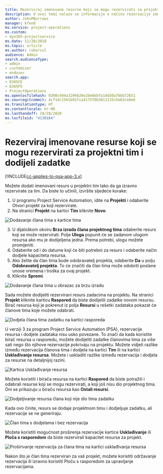 ```yaml
---
title: Rezerviraj imenovane resurse koji se mogu rezervirati za projektni tim i dodijeli zadatke
description: U ovoj temi nalaze se informacije o načinu rezervacije imenovanih resursa za projektne timove i o njihovoj dodjeli zadacima.
author: JohnPBurrows
manager: kfend
ms.service: project-operations
ms.custom:
- dyn365-projectservice
ms.date: 11/28/2018
ms.topic: article
ms.author: ruhercul
audience: Admin
search.audienceType:
- admin
- customizer
- enduser
search.app:
- D365CE
- D365PS
- ProjectOperations
ms.openlocfilehash: 0300c494a3294b26e2de6bbfa1dd50a76bb72651
ms.sourcegitcommit: 4cf1dc1561b92fca4175f0b3813133c5e63ce8e6
ms.translationtype: HT
ms.contentlocale: hr-HR
ms.lasthandoff: 10/28/2020
ms.locfileid: "4130164"
---
```

# <a name="book-named-bookable-resources-to-a-project-team-and-assign-tasks"></a>Rezerviraj imenovane resurse koji se mogu rezervirati za projektni tim i dodijeli zadatke 

[!INCLUDE[cc-applies-to-psa-app-3.x](../includes/cc-applies-to-psa-app-3x.md)]

Možete dodati imenovani resurs u projektni tim tako da ga izravno rezervirate za tim. Da biste to učinili, izvršite sljedeće korake:

1. U programu Project Service Automation, idite na **Projekti** i odaberite Otvori projekt za koji rezervirate.
2. Na stranici **Projekt** na kartici **Tim** kliknite **Novo**. 

![Dodavanje člana tima s kartice tima](media/RM-how-to-1.png)

3. U dijaloškom okviru **Brza izrada člana projektnog tima** odaberite resurs koji se može rezervirati. Polje **Uloga** popunit će se zadanom ulogom resursa ako mu je dodijeljena jedna. Prema potrebi, ulogu možete promijeniti. 
4. Odaberite od i do datume koji će biti potrebni za resurs i odaberite način dodjele kapaciteta resursa. 
5. Ako želite da član tima bude odobravatelj projekta, odaberite **Da** u polju **Odobravatelj projekta**. To će značiti da član tima može odobriti poslane unose vremena i troška za ovaj projekt. 
6. Kliknite **Spremi**.

![Dodavanje člana tima u obrazac za brzu izradu](media/RM-how-to-2.png)


Sada možete dodijeliti rezervirani resurs zadacima na projektu. Na stranici **Projekt** kliknite karticu **Raspored** da biste dodijelili zadatke novom resursu. Birač resursa koji je pokrenut iz polja **Resursi** u rešetki zadataka pokazat će članove tima koje možete odabrati.

![Dodjela člana tima zadatku na kartici rasporeda](media/RM-how-to-3.png)

U verziji 3 za program Project Service Automation (PSA), rezervacije resursa i dodjele zadataka nisu usko povezane. To znači da kada koristite birač resursa u rasporedu, možete dodijeliti zadatke članovima tima za više sati nego što njihove rezervacije pokrivaju na projektu.
Možete vidjeti razlike između rezervacija članova tima i dodjela na kartici **Tim** ili na kartici **Usklađivanje resursa**. Možete i uskladiti razlike između rezervacija i dodjela za resurse na detaljnijoj razini.

![Kartica Usklađivanje resursa](media/RM-how-to-4.png)

Možete koristiti i birača resursa na kartici **Raspored** da biste potražili i odabrali resurse koji se mogu rezervirati, a koji još nisu dio projektnog tima. Oni se prikazuju u biraču resursa kao **Ostali resursi**.

![Dodjeljivanje resursa člana koji nije dio tima zadatku](media/RM-how-to-5.png)

Kada ovo činite, resurs se dodaje projektnom timu i dodjeljuje zadatku, ali rezervacije se ne generiraju.

![Član tima s dodjelama i bez rezervacija](media/RM-how-to-6.png)

Možete koristiti mogućnost proširenja rezervacije kartice **Usklađivanje** ili **Ploča s rasporedom** da biste rezervirali kapacitet resursa za projekt.

![Proširivanje rezervacija za člana tima na kartici usklađivanja resursa](media/RM-how-to-7.png)

Nakon što je član tima rezerviran za vaš projekt, možete koristiti održavanje rezervacija ili izravno koristiti Ploču s rasporedom za upravljanje rezervacijama.
